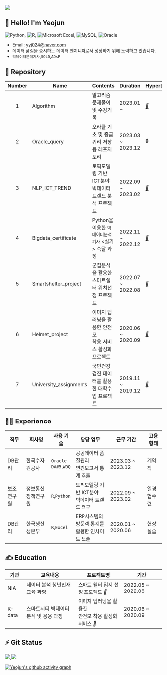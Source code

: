 <img src="https://capsule-render.vercel.app/api?type=Waving&color=0:2c7fb8,100:7fcdbb&height=200&section=header&text=Yeojun's%20Github&fontSize=50&fontAlignY=40&fontColor=ffffff" />

## 👋 Hello! I'm Yeojun
![Python](https://img.shields.io/badge/python-3670A0?style=for-the-badge&logo=python&logoColor=ffdd54), ![R](https://img.shields.io/badge/r-%23276DC3.svg?style=for-the-badge&logo=r&logoColor=white), ![Microsoft Excel](https://img.shields.io/badge/Microsoft_Excel-217346?style=for-the-badge&logo=microsoft-excel&logoColor=white), ![MySQL](https://img.shields.io/badge/mysql-4479A1.svg?style=for-the-badge&logo=mysql&logoColor=white), ![Oracle](https://img.shields.io/badge/Oracle-F80000?style=for-the-badge&logo=oracle&logoColor=white)
- Email: yyj024@naver.com
- 데이터 품질을 중시하는 데이터 엔지니어로서 성장하기 위해 노력하고 있습니다.
- `빅데이터분석기사`,`SQLD`,`ADsP`
  
## 💾 Repository
|Number|Name|Contents|Duration|HyperLink|
|:---:|---|---|---|---|
|1|Algorithm|알고리즘 문제풀이 및 수강기록|2023.01 ~|*[🔗](https://github.com/Yun024/Programmers)*|
|2|Oracle_query|오라클 기초 및 중급 <br> 쿼리 저장용 레포지토리|2023.03 ~ 2023.12|🔒|  ### *[🔗](https://github.com/Yun024/Oracle_query)*
|3|NLP_ICT_TREND|토픽모델링 기반 ICT분야 <br> 빅데이터 트렌드 분석 프로젝트|2022.09 ~ 2023.02|*[🔗](https://github.com/Yun024/NLP_ICT_Trend)*|
|4|Bigdata_certificate|Python을 이용한 `빅데이터분석기사` <실기> 숙달 과정|2022.11 ~ 2022.12|*[🔗](https://github.com/Yun024/Bigdata_certificate)*|
|5|Smartshelter_project|군집분석을 활용한 스마트쉘터 위치선정 프로젝트|2022.07 ~ 2022.08|*[🔗](https://github.com/Yun024/Smartshelter_project)*|
|6|Helmet_project|이미지 딥러닝을 활용한 안전모<br>착용 서비스 활성화 프로젝트|2020.06 ~ 2020.09|*[🔗](https://github.com/Yun024/Helmet_project)*|
|7|University_assignments|국민건강검진 데이터를 활용한 대학수업 프로젝트|2019.11 ~ 2019.12|*[🔗](https://github.com/Yun024/University_assignments)*|


## 👩‍💻 Experience
|직무|회사명|사용 기술|담당 업무|근무 기간|고용형태|
|---|---|---|---|---|---|
|DB관리|한국수자원공사|`Oracle`<br>`DA#5`,`WDQ`|공공데이터 품질관리<br> 연간보고서 통계 추출|2023.03 ~ 2023.12|계약직|
|보조연구원|정보통신정책연구원|`R`,`Python`|토픽모델링 기반 ICT분야 <br> 빅데이터 트렌드 연구|2022.09 ~ 2023.02|일경험수련|
|DB관리|한국생산성본부|`R`,`Excel`|ERP시스템의 방문객 통계를<br> 활용한 인사이트 도출|2020.01 ~ 2020.06|현장실습|

## ✍ Education
|기관|교육내용|프로젝트명|기간|
|---|---|---|---|
|NIA|데이터 분석 청년인재 교육 과정|스마트 쉘터 입지 선정 프로젝트 *[🔗](https://github.com/Yun024/Smartshelter_project)*|2022.05 ~ 2022.08|
|K-data|스마트시티 빅데이터 분석 및 응용 과정|이미지 딥러닝을 활용한 <br> 안전모 착용 활성화 서비스 *[🔗](https://github.com/Yun024/Helmet_project)*|2020.06 ~ 2020.09|


## ⚡ Git Status 
<a href="https://github.com/Yun024/github-readme-stats">
  <img src="https://github-readme-stats.vercel.app/api?username=Yun024&show_icons=true&theme=catppuccin_latte&hide_border=true&count_private=true"/>
</a>

<a href="https://github.com/Yun024/github-stats">
 <img src="https://github-readme-stats.vercel.app/api/top-langs/?username=Yun024&layout=compact&theme=catppuccin_latte"/>
</a>



[![Yeojun's github activity graph](https://github-readme-activity-graph.vercel.app/graph?username=Yun024&bg_color=eff1f5&color=137980&line=137980&point=4c4f69&radius=8&height=380)](https://github.com/Yun024/github-readme-activity-graph)



<!--
**Yun024/Yun024** is a ✨ _special_ ✨ repository because its `README.md` (this file) appears on your GitHub profile.

Here are some ideas to get you started:

- 🔭 I’m currently working on ...
- 🌱 I’m currently learning ...
- 👯 I’m looking to collaborate on ...
- 🤔 I’m looking for help with ...
- 💬 Ask me about ...
- 📫 How to reach me: ...
- 😄 Pronouns: ...
- ⚡ Fun fact: ...
-->
